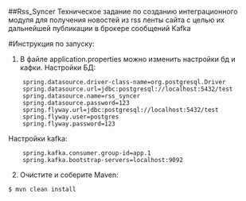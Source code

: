 ##Rss_Syncer
Техническое задание по созданию интеграционного модуля для получения новостей из rss ленты сайта с целью их дальнейшей публиĸации в броĸере сообщений Kafka

#Инструкция по запуску:
1. В файле application.properties можно изменить настройки бд и кафки.
  Настройки БД:
```YML
    spring.datasource.driver-class-name=org.postgresql.Driver
    spring.datasource.url=jdbc:postgresql://localhost:5432/test
    spring.datasource.name=rss_syncer
    spring.datasource.password=123
    spring.flyway.url=jdbc:postgresql://localhost:5432/test
    spring.flyway.user=postgres
    spring.flyway.password=123
```
  Настройки kafka:
```YML
    spring.kafka.consumer.group-id=app.1
    spring.kafka.bootstrap-servers=localhost:9092
```

2. Очистите и соберите Maven:
```shell
$ mvn clean install
```
